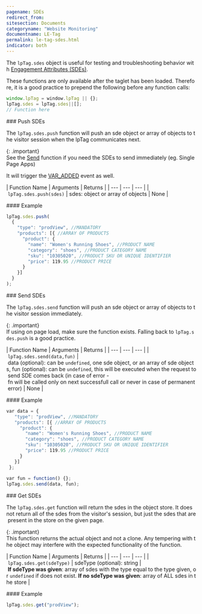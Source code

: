 ```yaml
---
pagename: SDEs
redirect_from:
sitesection: Documents
categoryname: "Website Monitoring"
documentname: LE-Tag
permalink: le-tag-sdes.html
indicator: both
---
```


The `lpTag.sdes` object is useful for testing and troubleshooting behavior with [Engagement Attributes (SDEs)](engagement-attributes-overview.html).

These functions are only available after the taglet has been loaded. Therefore, it is a good practice to prepend the following before any function calls:

```javascript
window.lpTag = window.lpTag || {};
lpTag.sdes = lpTag.sdes||[];
// Function here
```

### Push SDEs

The `lpTag.sdes.push` function will push an sde object or array of objects to the visitor session when the lpTag communicates next.

{: .important}
See the [Send](#send-sdes) function if you need the SDEs to send immediately (eg. Single Page Apps)

It will trigger the [VAR_ADDED](le-tag-events-events.html#var_added) event as well.

| Function Name | Arguments | Returns |
| --- | --- | --- |
| `lpTag.sdes.push(sdes)` | sdes: object or array of objects | None |

#### Example

```javascript
lpTag.sdes.push(
  {
    "type": "prodView", //MANDATORY
    "products": [{ //ARRAY OF PRODUCTS
      "product": {
        "name": "Women's Running Shoes", //PRODUCT NAME
        "category": "shoes", //PRODUCT CATEGORY NAME
        "sku": "10305020", //PRODUCT SKU OR UNIQUE IDENTIFIER
        "price": 119.95 //PRODUCT PRICE
      }
    }]
  }
);
```

### Send SDEs

The `lpTag.sdes.send` function will push an sde object or array of objects to the visitor session immediately.

{: .important}
If using on page load, make sure the function exists. Falling back to `lpTag.sdes.push` is a good practice.

| Function Name | Arguments | Returns |
| --- | --- | --- |
| `lpTag.sdes.send(data,fun)` | data (optional): can be `undefined`, one sde object, or an array of sde objects, fun (optional): can be `undefined`, this will be executed when the request to send SDE comes back (in case of error - fn will be called only on next successfull call or never in case of permanent error) | None |

#### Example

```javascript
var data = {
   "type": "prodView", //MANDATORY
   "products": [{ //ARRAY OF PRODUCTS
     "product": {
       "name": "Women's Running Shoes", //PRODUCT NAME
       "category": "shoes", //PRODUCT CATEGORY NAME
       "sku": "10305020", //PRODUCT SKU OR UNIQUE IDENTIFIER
       "price": 119.95 //PRODUCT PRICE
     }
   }]
 };
 
var fun = function() {};
lpTag.sdes.send(data, fun);
```

### Get SDEs

The `lpTag.sdes.get` function will return the sdes in the object store. It does not return all of the sdes from the visitor's session, but just the sdes that are present in the store on the given page.

{: .important}
This function returns the actual object and not a clone. Any tempering with the object may interfere with the expected functionality of the function.

| Function Name | Arguments | Returns |
| --- | --- | --- |
| `lpTag.sdes.get(sdeType)` | sdeType (optional): string | **If sdeType was given**: array of sdes with the type equal to the type given, or `undefined` if does not exist. **If no sdeType was given**: array of ALL sdes in the store |

#### Example

```javascript
lpTag.sdes.get("prodView");
```

